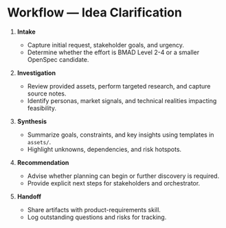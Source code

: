 # Workflow — Idea Clarification

1. **Intake**
   - Capture initial request, stakeholder goals, and urgency.
   - Determine whether the effort is BMAD Level 2-4 or a smaller OpenSpec candidate.

2. **Investigation**
   - Review provided assets, perform targeted research, and capture source notes.
   - Identify personas, market signals, and technical realities impacting feasibility.

3. **Synthesis**
   - Summarize goals, constraints, and key insights using templates in `assets/`.
   - Highlight unknowns, dependencies, and risk hotspots.

4. **Recommendation**
   - Advise whether planning can begin or further discovery is required.
   - Provide explicit next steps for stakeholders and orchestrator.

5. **Handoff**
   - Share artifacts with product-requirements skill.
   - Log outstanding questions and risks for tracking.
